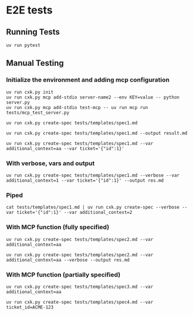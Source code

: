 # E2E tests

## Running Tests
```
uv run pytest
```

## Manual Testing

### Initialize the environment and adding mcp configuration
```
uv run cxk.py init
uv run cxk.py mcp add-stdio server-name2 --env KEY=value -- python server.py
uv run cxk.py mcp add-stdio test-mcp -- uv run mcp run tests/mcp_test_server.py 
```

```
uv run cxk.py create-spec tests/templates/spec1.md
```

```
uv run cxk.py create-spec tests/templates/spec1.md --output result.md
```

```
uv run cxk.py create-spec tests/templates/spec1.md --var additional_context=aa --var ticket='{"id":1}'
```

### With verbose, vars and output
```
uv run cxk.py create-spec tests/templates/spec1.md --verbose --var additional_context=1 --var ticket='{"id":1}' --output res.md
```

### Piped
```
cat tests/templates/spec1.md | uv run cxk.py create-spec --verbose --var ticket='{"id":1}' --var additional_context=2
```

### With MCP function (fully specified)
```
uv run cxk.py create-spec tests/templates/spec2.md --var additional_context=aa
```

```
uv run cxk.py create-spec tests/templates/spec2.md --var additional_context=aa --verbose --output res.md
```

### With MCP function (partially specified)
```
uv run cxk.py create-spec tests/templates/spec3.md --var additional_context=aa
```

```
uv run cxk.py create-spec tests/templates/spec4.md --var ticket_id=ACME-123
```